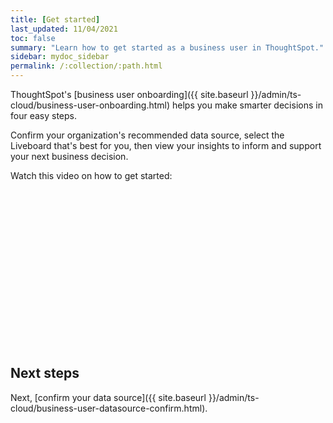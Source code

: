 ```yaml
---
title: [Get started]
last_updated: 11/04/2021
toc: false
summary: "Learn how to get started as a business user in ThoughtSpot."
sidebar: mydoc_sidebar
permalink: /:collection/:path.html
---
```


ThoughtSpot's [business user onboarding]({{ site.baseurl }}/admin/ts-cloud/business-user-onboarding.html) helps you make smarter decisions in four easy steps.

Confirm your organization's recommended data source, select the Liveboard that's best for you, then view your insights to inform and support your next business decision.

Watch this video on how to get started:

<script src="https://fast.wistia.com/embed/medias/wykwdrk2em.jsonp" async></script><script src="https://fast.wistia.com/assets/external/E-v1.js" async></script><span class="wistia_embed wistia_async_wykwdrk2em popover=true popoverAnimateThumbnail=true popoverBorderColor=4E55FD popoverBorderWidth=2" style="display:inline-block;height:252px;position:relative;width:450px">&nbsp;</span>

## Next steps
Next, [confirm your data source]({{ site.baseurl }}/admin/ts-cloud/business-user-datasource-confirm.html).
